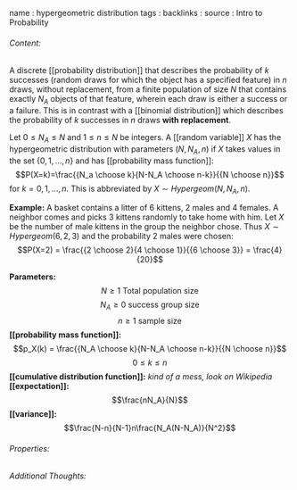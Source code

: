 name : hypergeometric distribution
tags : 
backlinks : 
source : Intro to Probability

###### Content:
A discrete [[probability distribution]] that describes the probability of $k$ successes (random draws for which the object has a specified feature) in $n$ draws, without replacement, from a finite population of size $N$ that contains exactly $N_A$ objects of that feature, wherein each draw is either a success or a failure. This is in contrast with a [[binomial distribution]] which describes the probability of $k$ successes in $n$ draws **with replacement**.

Let $0 \leq N_A \leq N$ and $1 \leq n \leq N$ be integers. A [[random variable]] $X$ has the hypergeometric distribution with parameters $(N,N_A,n)$ if $X$ takes values in the set $\{0,1,...,n\}$ and has [[probability mass function]]:
$$P(X=k)=\frac{{N_a \choose k}{N-N_A \choose n-k}}{{N \choose n}}$$ for $k = 0,1,...,n$. This is abbreviated by $X \sim Hypergeom(N,N_A,n)$.

**Example:**
A basket contains a litter of 6 kittens, 2 males and 4 females. A neighbor comes and picks 3 kittens randomly to take home with him. Let $X$ be the number of male kittens in the group the neighbor chose. Thus $X \sim Hypergeom(6,2,3)$ and the probability 2 males were chosen:
$$P(X=2) = \frac{{2 \choose 2}{4 \choose 1}}{{6 \choose 3}} = \frac{4}{20}$$

**Parameters:** $$N \geq 1 \text{ Total population size}$$ $$N_A \geq 0 \text{ success group size}$$ $$n \geq 1 \text{ sample size}$$
**[[probability mass function]]:** $$p_X(k) = \frac{{N_A \choose k}{N-N_A \choose n-k}}{{N \choose n}}$$ $$0 \leq k \leq n$$
**[[cumulative distribution function]]:** *kind of a mess, look on Wikipedia*
**[[expectation]]:** $$\frac{nN_A}{N}$$
**[[variance]]:** $$\frac{N-n}{N-1}n\frac{N_A(N-N_A)}{N^2}$$

###### Properties:


###### Additional Thoughts:
